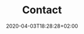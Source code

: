 ---
title: Contact
date: 2020-04-03T18:28:28+02:00
draft: false
description: 
header:
  description: Evelyn Wunder 
modules:
  -
    partial: text-groups
    params:
      - name: Kontakt
        description: <p>Lorem ipsum dolor sit amet, consectetur adipisicing elit. Quisquam, atque officiis ut, veritatis reiciendis sequi quos officia quidem tempora minus fugit a suscipit nulla possimus?</p><br/><p>Let's get started&#58; <a class="blue-text bold-text" href="mailto:hello@example.com?subject=Hello,%20Yates!%20Lets%20make%20something%20great%20together!">hello@example.com</a></p>
---